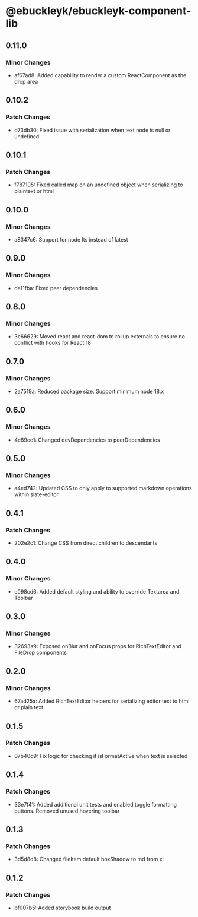 # @ebuckleyk/ebuckleyk-component-lib

## 0.11.0

### Minor Changes

- af67ad8: Added capability to render a custom ReactComponent as the drop area

## 0.10.2

### Patch Changes

- d73db30: Fixed issue with serialization when text node is null or undefined

## 0.10.1

### Patch Changes

- f787195: Fixed called map on an undefined object when serializing to plaintext or html

## 0.10.0

### Minor Changes

- a8347c6: Support for node lts instead of latest

## 0.9.0

### Minor Changes

- de11fba: Fixed peer dependencies

## 0.8.0

### Minor Changes

- 3c66629: Moved react and react-dom to rollup externals to ensure no conflict with hooks for React 18

## 0.7.0

### Minor Changes

- 2a7519a: Reduced package size. Support minimum node 18.x

## 0.6.0

### Minor Changes

- 4c89ee1: Changed devDependencies to peerDependencies

## 0.5.0

### Minor Changes

- a4ed742: Updated CSS to only apply to supported markdown operations within slate-editor

## 0.4.1

### Patch Changes

- 202e2c1: Change CSS from direct children to descendants

## 0.4.0

### Minor Changes

- c098cd6: Added default styling and ability to override Textarea and Toolbar

## 0.3.0

### Minor Changes

- 32693a9: Exposed onBlur and onFocus props for RichTextEditor and FileDrop components

## 0.2.0

### Minor Changes

- 67ad25a: Added RichTextEditor helpers for serializing editor text to html or plain text

## 0.1.5

### Patch Changes

- 07b40d9: Fix logic for checking if isFormatActive when text is selected

## 0.1.4

### Patch Changes

- 33e7f41: Added additional unit tests and enabled toggle formatting buttons. Removed unused hovering toolbar

## 0.1.3

### Patch Changes

- 3d5d8d8: Changed fileItem default boxShadow to md from xl

## 0.1.2

### Patch Changes

- bf007b5: Added storybook build output
